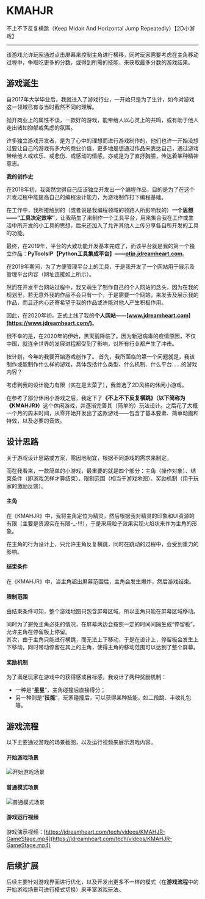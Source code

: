 # KMAHJR
不上不下反复横跳（Keep Midair And Horizontal Jump Repeatedly）【2D小游戏】

----
该游戏允许玩家通过点击屏幕来控制主角进行横移，同时玩家需要考虑在主角移动过程中，争取吃更多的分数，或得到所需的技能，来获取最多分数的游戏结果。

## 游戏诞生
自2017年大学毕业后，我就进入了游戏行业，一开始只是为了生计，如今对游戏这一领域已有与当时截然不同的理解。  

抛开商业上的属性不谈，一款好的游戏，能带给人以心灵上的共鸣，或有助于他人走出诸如抑郁或焦虑的氛围。  

许多独立游戏开发者，是为了心中的理想而进行游戏制作的，他们也许一开始没想过要让自己的游戏有多大的商业价值，更多地是想通过作品来表达自己，通过游戏带给他人或欢乐、或悲伤、或感动的情感，亦或是为了直抒胸臆，传达着某种精神意志。  

**我的创作史**

在2018年初，我突然觉得自己应该独立开发出一个编程作品，目的是为了在这个开发过程中能提高自己的编程设计能力，为游戏制作打下编程基础。  

在工作中，我所接触到的（或者说是我编程领域的领路人所影响我的）<strong>一个思想——“工具决定效率”</strong>，让我萌生了来制作一个工具平台，用来集合我在工作或生活中所开发的小工具的思想，后来还加入了允许其他人上传分享各自所开发的工具的功能。  

最终，在2019年，平台的大致功能开发基本完成了，而该平台就是我的第一个独立作品：<strong>PyToolsIP【Python工具集成平台】——[ptip.jdreamheart.com](https://ptip.jdreamheart.com/)</strong>。  

在2019年期间，为了方便管理平台上的工具，于是我开发了一个网站用于展示及管理平台内容（网址连接如上所示）。  

然而在开发平台网站过程中，我又萌生了制作自己的个人网站的念头，因为在我的规划里，若无意外我的作品不会只有一个，于是需要一个网站，来发表及展示我的作品，而且还内心还寄希望于我的作品或许能对他人产生积极作用。  

因此，在2020年初，正式上线了我的<strong>个人网站——[www.jdreamheart.com](https://www.jdreamheart.com/)</strong>。  

很不幸的是，在2020年的伊始，黑天鹅降临了。因为新冠病毒的疫情原因，不仅中国，就连全世界的发展进程都受到了影响，对所有行业都产生了冲击。  

按计划，今年的我要开始游戏创作了。
首先，我所面临的第一个问题就是，我该制作或能制作什么样的游戏，具体包括什么类型、什么机制、什么平台......的游戏内容？  

考虑到我的设计能力有限（实在是太菜了），我首选了2D风格的休闲小游戏。  

在参考了部分休闲小游戏之后，我定下了<strong>《不上不下反复横跳》（以下简称为《KMAHJR》）</strong>这个休闲游戏，并逐渐完善其（简单的）玩法设计。之后花了大概一个月的周末时间，从零开始开发出了这款游戏——包含了基本要素、简单动画和特效，以及必要的音效。  


## 设计思路
关于游戏设计思路或方案，需因地制宜，根据不同游戏的需求来制定。  

而在我看来，一款简单的小游戏，最重要的就是四个部分：主角（操作对象）、结束条件（即游戏怎样才算结束）、限制范围（相当于游戏地图）、奖励机制（用于玩家的激励反馈）。  

#### 主角
在《KMAHJR》中，我将主角定位为精灵，然后根据我对精灵的印象和UI资源的有限（主要是资源实在有限-_-!!!），于是采用粒子效果实现火焰状来作为主角的形象。  

在主角的行为设计上，只允许主角反复横跳，同时在跳动的过程中，会受到重力的影响。  

#### 结束条件
在《KMAHJR》中，当主角超出屏幕范围后，主角会发生爆炸，然后游戏结束。

#### 限制范围
由结束条件可知，整个游戏地图只包含屏幕区域，所以主角只能在屏幕区域移动。  

同时为了避免主角必死的情况，在屏幕两边会按照一定的时间间隔生成“停留板”，允许主角在停留板上停留。  
其次，由于主角只能进行横跳，而无法上下移动，于是在设计上，停留板会发生上下移动，同时带动停留在其上的主角，使得主角的移动范围可以达到了整个屏幕。  

#### 奖励机制
为了满足玩家在游戏中的获得感或目标感，我设计了两种奖励机制：  
  * 一种是“**星星**”，主角碰撞后直接得分；
  * 另一种则是“**技能**”，玩家碰撞后，可以获得某种技能，如二段跳、丰收礼包等。

## 游戏流程
以下主要通过游戏的场景截图，以及运行视频来展示游戏内容。

#### 开始游戏场景
![开始游戏场景](./MD/StartScene.jpg)

#### 普通模式场景
![普通模式场景](./MD/NormalScene.jpg)

#### 游戏运行视频
游戏演示视频：[https://jdreamheart.com/tech/videos/KMAHJR-GameStage.mp4](https://jdreamheart.com/tech/videos/KMAHJR-GameStage.mp4)

## 后续扩展
后续主要针对游戏界面进行优化，以及开发出更多不一样的模式（在**游戏流程**中的开始游戏场景可进行模式切换）来丰富游戏玩法。  
